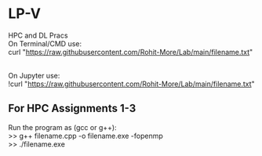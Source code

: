 # LP-V
HPC and DL Pracs
<br> On Terminal/CMD use: 
<br> curl "https://raw.githubusercontent.com/Rohit-More/Lab/main/filename.txt"

<br> On Jupyter use:
<br> !curl "https://raw.githubusercontent.com/Rohit-More/Lab/main/filename.txt"

## For HPC Assignments 1-3

Run the program as (gcc or g++): 
<br> >> g++ filename.cpp -o filename.exe -fopenmp
<br> >> ./filename.exe
